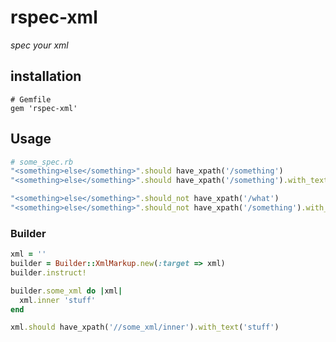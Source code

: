 # rspec-xml
*spec your xml*

## installation
```
# Gemfile
gem 'rspec-xml'
```

## Usage

```ruby
# some_spec.rb
"<something>else</something>".should have_xpath('/something')
"<something>else</something>".should have_xpath('/something').with_text('else')

"<something>else</something>".should_not have_xpath('/what')
"<something>else</something>".should_not have_xpath('/something').with_text('what')
```

### Builder

```ruby
xml = ''
builder = Builder::XmlMarkup.new(:target => xml)
builder.instruct!

builder.some_xml do |xml|
  xml.inner 'stuff'
end

xml.should have_xpath('//some_xml/inner').with_text('stuff')
```